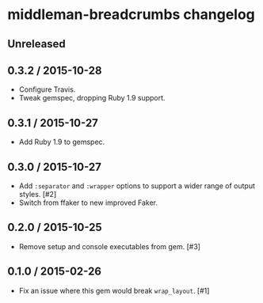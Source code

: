 # middleman-breadcrumbs changelog

## Unreleased

## 0.3.2 / 2015-10-28

* Configure Travis.
* Tweak gemspec, dropping Ruby 1.9 support.

## 0.3.1 / 2015-10-27

* Add Ruby 1.9 to gemspec.

## 0.3.0 / 2015-10-27

* Add `:separator` and `:wrapper` options to support a wider range of output styles. [#2]
* Switch from ffaker to new improved Faker.

## 0.2.0 / 2015-10-25

* Remove setup and console executables from gem. [#3]

## 0.1.0 / 2015-02-26

* Fix an issue where this gem would break `wrap_layout`. [#1]

